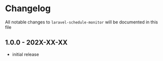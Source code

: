 # Changelog

All notable changes to `laravel-schedule-monitor` will be documented in this file

## 1.0.0 - 202X-XX-XX

- initial release
